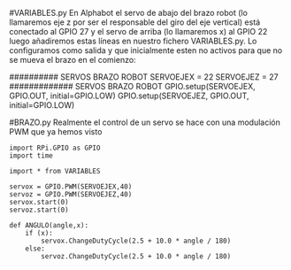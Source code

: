 #VARIABLES.py
En Alphabot el servo de abajo del brazo robot (lo llamaremos eje z por ser el responsable del giro del eje vertical) está conectado al GPIO 27 y el servo de arriba (lo llamaremos x) al GPIO 22 luego añadiremos estas líneas en nuestro fichero VARIABLES.py. Lo configuramos como salida y que inicialmente esten no activos para que no se mueva el brazo en el comienzo:

########## SERVOS BRAZO ROBOT
SERVOEJEX = 22
SERVOEJEZ = 27
############# SERVOS BRAZO ROBOT
GPIO.setup(SERVOEJEX, GPIO.OUT, initial=GPIO.LOW)
GPIO.setup(SERVOEJEZ, GPIO.OUT, initial=GPIO.LOW)

#BRAZO.py
Realmente el control de un servo se hace con una modulación PWM que ya hemos visto 
```cpp+lineNumbers:true
import RPi.GPIO as GPIO
import time

import * from VARIABLES

servox = GPIO.PWM(SERVOEJEX,40)
servoz = GPIO.PWM(SERVOEJEZ,40)
servox.start(0)
servoz.start(0)

def ANGULO(angle,x):
    if (x):
        servox.ChangeDutyCycle(2.5 + 10.0 * angle / 180)
    else:
        servoz.ChangeDutyCycle(2.5 + 10.0 * angle / 180)
```

